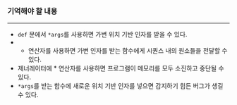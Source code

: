 ### 기억해야 할 내용
---
- `def` 문에서 `*args`를 사용하면 가변 위치 기반 인자를 받을 수 있다.
- * 연산자를 사용하면 가변 인자를 받는 함수에게 시퀀스 내의 원소들을 전달할 수 있다.
- 제너레이터에 * 연산자를 사용하면 프로그램이 메모리를 모두 소진하고 중단될 수 있다.
- `*args`를 받는 함수에 새로운 위치 기반 인자를 넣으면 감지하기 힘든 버그가 생길 수 있다.

